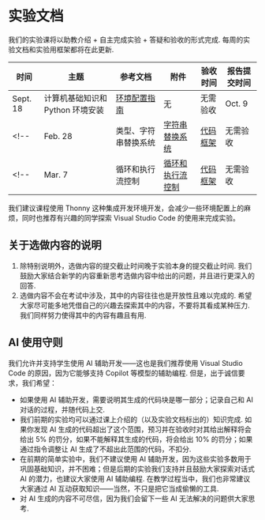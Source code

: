# 实验文档

我们的实验课将以助教介绍 + 自主完成实验 + 答疑和验收的形式完成. 每周的实验文档和实验用框架都将在此更新.

| 时间 | 主题 | 参考文档 | 附件 | 验收时间 | 报告提交时间 |
| --- | --- | --- | --- | --- | --- |
| Sept. 18 | 计算机基础知识和 Python 环境安装 | [环境配置指南](00env.md) | 无 | 无需验收 | Oct. 9 |
<!-- | Feb. 28 | 类型、字符串替换系统 | [字符串替换系统](01string.md) | [代码框架](appendum/lab1.zip) | 无需验收 | Mar. 7 | -->
<!-- | Mar. 7 | 循环和执行流控制 | [循环和执行流控制](02loop.md) | [代码框架](appendum/lab2.zip) | 无需验收 | Mar. 14 | -->

我们建议课程使用 Thonny 这种集成开发环境开发，会减少一些环境配置上的麻烦，同时也推荐有兴趣的同学探索 Visual Studio Code 的使用来完成实验。

## 关于选做内容的说明

1. 除特别说明外，选做内容的提交截止时间晚于实验本身的提交截止时间. 我们鼓励大家结合新学的内容重新思考选做内容中给出的问题，并且进行更深入的回答.
2. 选做内容不会在考试中涉及，其中的内容往往也是开放性且难以完成的. 希望大家尽可能多地凭借自己的兴趣去探索其中的内容，不要将其看成某种压力. 我们同样努力使得其中的内容有趣且有用.

## AI 使用守则

我们允许并支持学生使用 AI 辅助开发——这也是我们推荐使用 Visual Studio Code 的原因，因为它能够支持 Copilot 等模型的辅助编程. 但是，出于诚信要求，我们希望：

- 如果使用 AI 辅助开发，需要说明其生成的代码块是哪一部分；记录自己和 AI 对话的过程，并随代码上交.
- 我们前期的实验均可以通过课上介绍的（以及实验文档标出的）知识完成. 如果你发现 AI 生成的代码超出了这个范围，预习并在验收时对其给出解释将会给出 5% 的罚分，如果不能解释其生成的代码，将会给出 10% 的罚分；如果通过指令调整让 AI 生成了不超出此范围的代码，不扣分.
- 在前期的简单实验中，我们不建议使用 AI 辅助开发，因为这些实验多数用于巩固基础知识，并不困难；但是后期的实验我们支持并且鼓励大家探索对话式 AI 的潜力，也建议大家使用 AI 辅助编程. 在教学过程当中，我们也非常建议大家通过 AI 互动获取知识——当然，不只是把它当成偷懒的工具.
- 对 AI 生成的内容不可尽信，因为我们会留下一些 AI 无法解决的问题供大家思考.